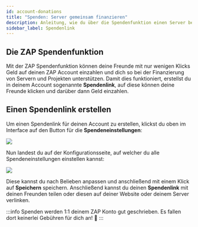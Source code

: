 ```yaml
---
id: account-donations
title: "Spenden: Server gemeinsam finanzieren"
description: Anleitung, wie du über die Spendenfunktion einen Server bei ZAP-Hosting zusammen mit Freunden finanzieren kannst - ZAP-Hosting.com Dokumentation
sidebar_label: Spendenlink
---
```


## Die ZAP Spendenfunktion

Mit der ZAP Spendenfunktion können deine Freunde mit nur wenigen Klicks Geld auf deinen ZAP Account einzahlen und dich so bei der Finanzierung von Servern und Projekten unterstützen. Damit dies funktioniert, erstellst du in deinem Account sogenannte **Spendenlink**, auf diese können deine Freunde klicken und darüber dann Geld einzahlen.

## Einen Spendenlink erstellen

Um einen Spendenlink für deinen Account zu erstellen, klickst du oben im Interface auf den Button für die **Spendeneinstellungen**: 

![](https://screensaver01.zap-hosting.com/index.php/s/k9aEMiLa9FpP7Jr/preview)

Nun landest du auf der Konfigurationsseite, auf welcher du alle Spendeneinstellungen einstellen kannst: 

![](https://screensaver01.zap-hosting.com/index.php/s/b6Gn9msrQ3Lqnn7/preview)

Diese kannst du nach Belieben anpassen und anschließend mit einem Klick auf **Speichern** speichern.
Anschließend kannst du deinen **Spendenlink** mit deinen Freunden teilen oder diesen auf deiner Website oder deinem Server verlinken.

:::info
Spenden werden 1:1 deinem ZAP Konto gut geschrieben. Es fallen dort keinerlei Gebühren für dich an! 🙂
:::